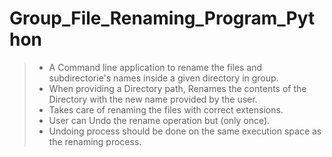 # Group_File_Renaming_Program_Python
> - A Command line application to rename the files and subdirectorie's names inside a given directory in group.
> - When providing a Directory path, Renames the contents of the Directory with the new name provided by the user.
> - Takes care of renaming the files with correct extensions. 
> - User can Undo the rename operation but (only once).
> - Undoing process should be done on the same execution space as the renaming process.
